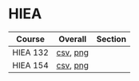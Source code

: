 # HIEA

| Course | Overall | Section |
| ------ | ------- | ------- |
| HIEA 132 | [csv](https://github.com/UCSD-Historical-Enrollment-Data/2024Spring/blob/main/overall/HIEA%20132.csv), [png](https://raw.githubusercontent.com/UCSD-Historical-Enrollment-Data/2024Spring/main/plot_overall/HIEA%20132.png) |  |
| HIEA 154 | [csv](https://github.com/UCSD-Historical-Enrollment-Data/2024Spring/blob/main/overall/HIEA%20154.csv), [png](https://raw.githubusercontent.com/UCSD-Historical-Enrollment-Data/2024Spring/main/plot_overall/HIEA%20154.png) |  |

